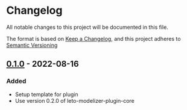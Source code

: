 # Changelog

All notable changes to this project will be documented in this file.

The format is based on [Keep a Changelog](https://keepachangelog.com/en/1.0.0/),
and this project adheres to [Semantic Versioning](https://semver.org/spec/v2.0.0.html)

## [0.1.0] - 2022-08-16

### Added

- Setup template for plugin
- Use version 0.2.0 of leto-modelizer-plugin-core

[0.1.0]: https://github.com/ditrit/leto-modelizer-plugin-template/blob/0.1.0/changelog.md
